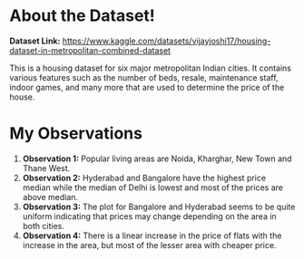 # About the Dataset!

**Dataset Link:** https://www.kaggle.com/datasets/vijayjoshi17/housing-dataset-in-metropolitan-combined-dataset

This is a housing dataset for six major metropolitan Indian cities. It contains various features such as the number of beds, resale, maintenance staff, indoor games, and many more that are used to determine the price of the house.

# My Observations

1. **Observation 1:** Popular living areas are Noida, Kharghar, New Town and Thane West.
2. **Observation 2:** Hyderabad and Bangalore have the highest price median while the median of Delhi is lowest and most of the prices are above median.
3. **Observation 3:** The plot for Bangalore and Hyderabad seems to be quite uniform indicating that prices may change depending on the area in both cities.
4. **Observation 4:** There is a linear increase in the price of flats with the increase in the area, but most of the lesser area with cheaper price.
